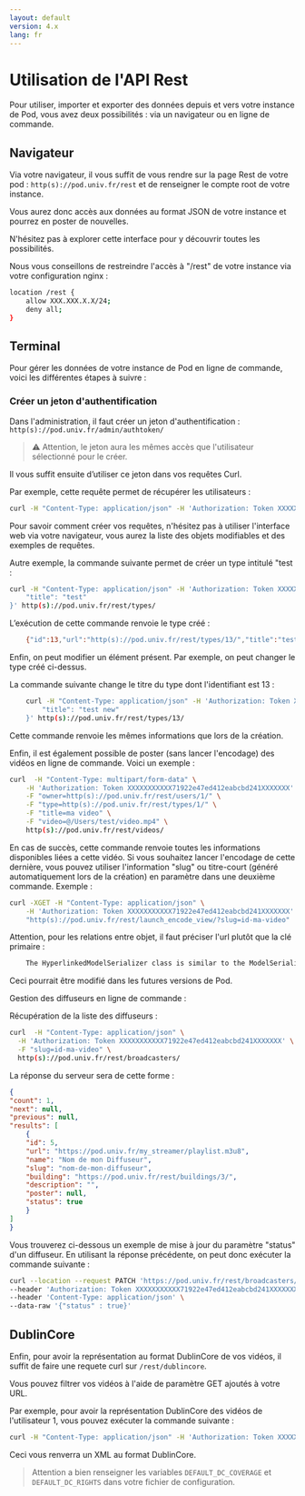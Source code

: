 ```yaml
---
layout: default
version: 4.x
lang: fr
---
```


# Utilisation de l'API Rest

Pour utiliser, importer et exporter des données depuis et vers votre instance de Pod, vous avez deux possibilités : via un navigateur ou en ligne de commande.

## Navigateur

Via votre navigateur, il vous suffit de vous rendre sur la page Rest de votre pod : `http(s)://pod.univ.fr/rest` et de renseigner le compte root de votre instance.

Vous aurez donc accès aux données au format JSON de votre instance et pourrez en poster de nouvelles.

N'hésitez pas à explorer cette interface pour y découvrir toutes les possibilités.

Nous vous conseillons de restreindre l'accès à "/rest" de votre instance via votre configuration nginx :

```bash
location /rest {
    allow XXX.XXX.X.X/24;
    deny all;
}
```

## Terminal

Pour gérer les données de votre instance de Pod en ligne de commande, voici les différentes étapes à suivre :

### Créer un jeton d'authentification

Dans l'administration, il faut créer un jeton d'authentification : `http(s)://pod.univ.fr/admin/authtoken/`

> ⚠️ Attention, le jeton aura les mêmes accès que l'utilisateur sélectionné pour le créer.

Il vous suffit ensuite d’utiliser ce jeton dans vos requêtes Curl.

Par exemple, cette requête permet de récupérer les utilisateurs :

```bash
curl -H "Content-Type: application/json" -H 'Authorization: Token XXXXXXXXXXX71922e47ed412eabcbd241XXXXXXX' -X GET -d '{}' http(s)://pod.univ.fr/rest/users/
```

Pour savoir comment créer vos requêtes, n'hésitez pas à utiliser l'interface web via votre navigateur, vous aurez la liste des objets modifiables et des exemples de requêtes.

Autre exemple, la commande suivante permet de créer un type intitulé "test :

```bash
curl -H "Content-Type: application/json" -H 'Authorization: Token XXXXXXXXXXX71922e47ed412eabcbd241XXXXXXX' -X POST -d '{
    "title": "test"
}' http(s)://pod.univ.fr/rest/types/
```

L’exécution de cette commande renvoie le type créé :

```bash
    {"id":13,"url":"http(s)://pod.univ.fr/rest/types/13/","title":"test","description":"-- désolé, aucune traduction fournie --","icon":null}
```

Enfin, on peut modifier un élément présent. Par exemple, on peut changer le type créé ci-dessus.

La commande suivante change le titre du type dont l'identifiant est 13 :

```bash
    curl -H "Content-Type: application/json" -H 'Authorization: Token XXXXXXXXXXX71922e47ed412eabcbd241XXXXXXX' -X PATCH -d '{
        "title": "test new"
    }' http(s)://pod.univ.fr/rest/types/13/
```

Cette commande renvoie les mêmes informations que lors de la création.

Enfin, il est également possible de poster (sans lancer l'encodage) des vidéos en ligne de commande. Voici un exemple :

```bash
curl  -H "Content-Type: multipart/form-data" \
    -H 'Authorization: Token XXXXXXXXXXX71922e47ed412eabcbd241XXXXXXX' \
    -F "owner=http(s)://pod.univ.fr/rest/users/1/" \
    -F "type=http(s)://pod.univ.fr/rest/types/1/" \
    -F "title=ma video" \
    -F "video=@/Users/test/video.mp4" \
    http(s)://pod.univ.fr/rest/videos/
```

En cas de succès, cette commande renvoie toutes les informations disponibles liées a cette vidéo. Si vous souhaitez lancer l'encodage de cette dernière, vous pouvez utiliser l'information "slug" ou titre-court (généré automatiquement lors de la création) en paramètre dans une deuxième commande. Exemple :

```bash
curl -XGET -H "Content-Type: application/json" \
    -H 'Authorization: Token XXXXXXXXXXX71922e47ed412eabcbd241XXXXXXX' \
    "http(s)://pod.univ.fr/rest/launch_encode_view/?slug=id-ma-video"
```

Attention, pour les relations entre objet, il faut préciser l'url plutôt que la clé primaire :

```bash
    The HyperlinkedModelSerializer class is similar to the ModelSerializer class except that it uses hyperlinks to represent relationships, rather than primary keys. By default the serializer will include a url field instead of a primary key field.
```

Ceci pourrait être modifié dans les futures versions de Pod.

Gestion des diffuseurs en ligne de commande :

Récupération de la liste des diffuseurs :

```bash
curl  -H "Content-Type: application/json" \
  -H 'Authorization: Token XXXXXXXXXXX71922e47ed412eabcbd241XXXXXXX' \
  -F "slug=id-ma-video" \
  http(s)://pod.univ.fr/rest/broadcasters/
```

La réponse du serveur sera de cette forme :

```json
{
"count": 1,
"next": null,
"previous": null,
"results": [
    {
    "id": 5,
    "url": "https://pod.univ.fr/my_streamer/playlist.m3u8",
    "name": "Nom de mon Diffuseur",
    "slug": "nom-de-mon-diffuseur",
    "building": "https://pod.univ.fr/rest/buildings/3/",
    "description": "",
    "poster": null,
    "status": true
    }
]
}
```

Vous trouverez ci-dessous un exemple de mise à jour du paramètre "status" d'un diffuseur. En utilisant la réponse précédente, on peut donc exécuter la commande suivante :

```bash
curl --location --request PATCH 'https://pod.univ.fr/rest/broadcasters/nom-de-mon-diffuseur/' \
--header 'Authorization: Token XXXXXXXXXXX71922e47ed412eabcbd241XXXXXXX' \
--header 'Content-Type: application/json' \
--data-raw '{"status" : true}'
```

## DublinCore

Enfin, pour avoir la représentation au format DublinCore de vos vidéos, il suffit de faire une requete curl sur `/rest/dublincore`.

Vous pouvez filtrer vos vidéos à l'aide de paramètre GET ajoutés à votre URL.

Par exemple, pour avoir la représentation DublinCore des vidéos de l'utilisateur 1, vous pouvez exécuter la commande suivante :

```bash
curl -H "Content-Type: application/json" -H 'Authorization: Token XXXXXXXXXXX71922e47ed412eabcbd241XXXXXXX' -X GET http(s)://pod.univ.fr/rest/dublincore/?owner=1
```

Ceci vous renverra un XML au format DublinCore.

> Attention a bien renseigner les variables `DEFAULT_DC_COVERAGE` et `DEFAULT_DC_RIGHTS` dans votre fichier de configuration.
